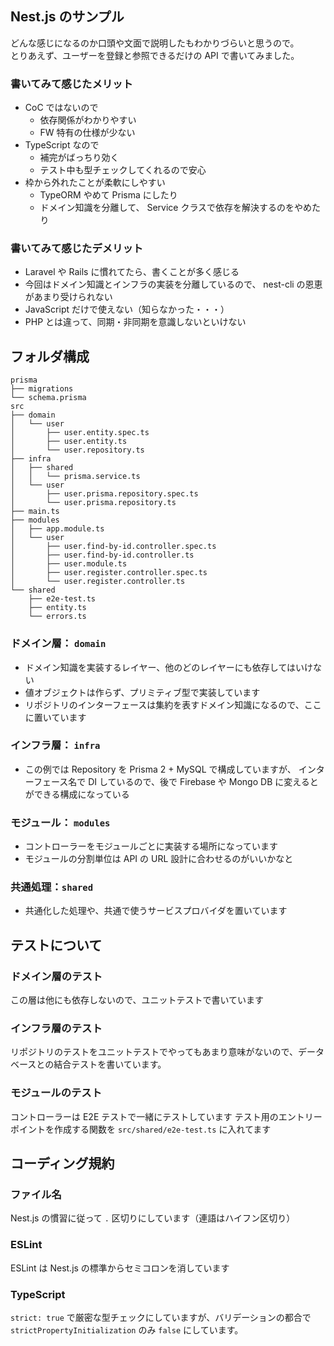 ## Nest.js のサンプル

どんな感じになるのか口頭や文面で説明したもわかりづらいと思うので。  
とりあえず、ユーザーを登録と参照できるだけの API で書いてみました。

### 書いてみて感じたメリット

* CoC ではないので
  * 依存関係がわかりやすい
  * FW 特有の仕様が少ない
* TypeScript なので
  * 補完がばっちり効く
  * テスト中も型チェックしてくれるので安心
* 枠から外れたことが柔軟にしやすい
  * TypeORM やめて Prisma にしたり
  * ドメイン知識を分離して、 Service クラスで依存を解決するのをやめたり

### 書いてみて感じたデメリット

* Laravel や Rails に慣れてたら、書くことが多く感じる
* 今回はドメイン知識とインフラの実装を分離しているので、 nest-cli の恩恵があまり受けられない
* JavaScript だけで使えない（知らなかった・・・）
* PHP とは違って、同期・非同期を意識しないといけない
  
## フォルダ構成

```
prisma
├── migrations
└── schema.prisma
src
├── domain
│   └── user
│       ├── user.entity.spec.ts
│       ├── user.entity.ts
│       └── user.repository.ts
├── infra
│   ├── shared
│   │   └── prisma.service.ts
│   └── user
│       ├── user.prisma.repository.spec.ts
│       └── user.prisma.repository.ts
├── main.ts
├── modules
│   ├── app.module.ts
│   └── user
│       ├── user.find-by-id.controller.spec.ts
│       ├── user.find-by-id.controller.ts
│       ├── user.module.ts
│       ├── user.register.controller.spec.ts
│       └── user.register.controller.ts
└── shared
    ├── e2e-test.ts
    ├── entity.ts
    └── errors.ts

```

### ドメイン層： `domain`
* ドメイン知識を実装するレイヤー、他のどのレイヤーにも依存してはいけない
* 値オブジェクトは作らず、プリミティブ型で実装しています
* リポジトリのインターフェースは集約を表すドメイン知識になるので、ここに置いています

### インフラ層： `infra`
* この例では Repository を Prisma 2 + MySQL で構成していますが、 インターフェース名で DI しているので、後で Firebase や Mongo DB に変えるとができる構成になっている

### モジュール： `modules`
* コントローラーをモジュールごとに実装する場所になっています
* モジュールの分割単位は API の URL 設計に合わせるのがいいかなと

### 共通処理：`shared`
* 共通化した処理や、共通で使うサービスプロバイダを置いています

## テストについて
### ドメイン層のテスト
この層は他にも依存しないので、ユニットテストで書いています

### インフラ層のテスト
リポジトリのテストをユニットテストでやってもあまり意味がないので、データベースとの結合テストを書いています。

### モジュールのテスト
コントローラーは E2E テストで一緒にテストしています
テスト用のエントリーポイントを作成する関数を `src/shared/e2e-test.ts` に入れてます

## コーディング規約
### ファイル名
Nest.js の慣習に従って `.` 区切りにしています（連語はハイフン区切り）

### ESLint
ESLint は Nest.js の標準からセミコロンを消しています

### TypeScript
`strict: true` で厳密な型チェックにしていますが、バリデーションの都合で `strictPropertyInitialization` のみ `false` にしています。
